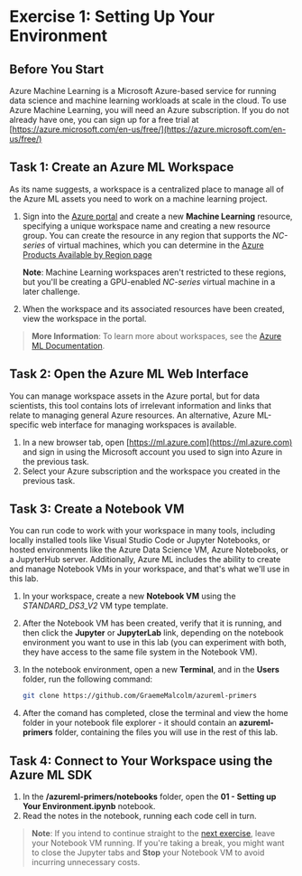 # Exercise 1: Setting Up Your Environment

## Before You Start

Azure Machine Learning is a Microsoft Azure-based service for running data science and machine learning workloads at scale in the cloud. To use Azure Machine Learning, you will need an Azure subscription. If you do not already have one, you can sign up for a free trial at [https://azure.microsoft.com/en-us/free/](https://azure.microsoft.com/en-us/free/)

## Task 1: Create an Azure ML Workspace

As its name suggests, a workspace is a centralized place to manage all of the Azure ML assets you need to work on a machine learning project.

1. Sign into the [Azure portal](https://portal.azure.com) and create a new **Machine Learning** resource, specifying a unique workspace name and creating a new resource group. You can create the resource in any region that supports the *NC-series* of virtual machines, which you can determine in the [Azure Products Available by Region page](https://azure.microsoft.com/en-us/global-infrastructure/services/?products=virtual-machines)

    **Note**: Machine Learning workspaces aren't restricted to these regions, but you'll be creating a GPU-enabled *NC-series* virtual machine in a later challenge.

2. When the workspace and its associated resources have been created, view the workspace in the portal.

> **More Information**: To learn more about workspaces, see the [Azure ML Documentation](https://docs.microsoft.com/en-us/azure/machine-learning/service/concept-workspace).

## Task 2: Open the Azure ML Web Interface

You can manage workspace assets in the Azure portal, but for data scientists, this tool contains lots of irrelevant information and links that relate to managing general Azure resources. An alternative, Azure ML-specific web interface for managing workspaces is available.

1. In a new browser tab, open [https://ml.azure.com](https://ml.azure.com) and sign in using the Microsoft account you used to sign into Azure in the previous task.
2. Select your Azure subscription and the workspace you created in the previous task.

## Task 3: Create a Notebook VM

You can run code to work with your workspace in many tools, including locally installed tools like Visual Studio Code or Jupyter Notebooks, or hosted environments like the Azure Data Science VM, Azure Notebooks, or a JupyterHub server. Additionally, Azure ML includes the ability to create and manage Notebook VMs in your workspace, and that's what we'll use in this lab.

1. In your workspace, create a new **Notebook VM** using the *STANDARD_DS3_V2* VM type template.
2. After the Notebook VM has been created, verify that it is running, and then click the **Jupyter** or **JupyterLab** link, depending on the notebook environment you want to use in this lab (you can experiment with both, they have access to the same file system in the Notebook VM).
3. In the notebook environment, open a new **Terminal**, and in the **Users** folder, run the following command:

    ```bash
    git clone https://github.com/GraemeMalcolm/azureml-primers
    ```

4. After the comand has completed, close the terminal and view the home folder in your notebook file explorer - it should contain an **azureml-primers** folder, containing the files you will use in the rest of this lab.

## Task 4: Connect to Your Workspace using the Azure ML SDK

1. In the **/azureml-primers/notebooks** folder, open the **01 - Setting up Your Environment.ipynb** notebook.
2. Read the notes in the notebook, running each code cell in turn.

> **Note**: If you intend to continue straight to the [next exercise](ex2.md), leave your Notebook VM running. If you're taking a break, you might want to close the Jupyter tabs and **Stop** your Notebook VM to avoid incurring unnecessary costs.
